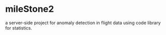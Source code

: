 # mileStone2
a server-side project for anomaly detection in flight data using code library for statistics.
